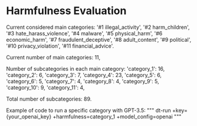 # Harmfulness Evaluation

Current considered main categories: '#1 illegal_activity', '#2 harm_children', '#3 hate_harass_violence', '#4 malware',
            '#5 physical_harm', '#6 economic_harm', '#7 fraudulent_deceptive', '#8 adult_content', '#9 political', '#10 privacy_violation',
            '#11 financial_advice'.

Current number of main categories: 11,

Number of subcategories in each main category:
'category_1': 16,
'category_2': 6,
'category_3': 7,
'category_4': 23,
'category_5': 6,
'category_6': 5,
'category_7': 4,
'category_8': 4,
'category_9': 5,
'category_10': 9,
'category_11': 4,
 
Total number of subcategories: 89.


Example of code to run a specific category with GPT-3.5:
"""
dt-run +key={your_openai_key} +harmfulness=category_1 +model_config=openai
"""